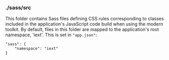 ### ./sass/src

This folder contains Sass files defining CSS rules corresponding to classes
included in the application's JavaScript code build when using the modern toolkit.
By default, files in this folder are mapped to the application's root namespace, 'iext'.
This is set in `"app.json"`:

    "sass": {
        "namespace": "iext"
    }